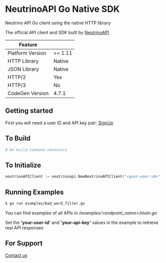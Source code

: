 # NeutrinoAPI Go Native SDK

Neutrino API Go client using the native HTTP library

The official API client and SDK built by [NeutrinoAPI](https://www.neutrinoapi.com/)

| Feature          |         |
|------------------|---------|
| Platform Version | >= 1.11 |
| HTTP Library     | Native  |
| JSON Library     | Native  |
| HTTP/2           | Yes     |
| HTTP/3           | No      |
| CodeGen Version  | 4.7.1   |

## Getting started

First you will need a user ID and API key pair: [SignUp](https://www.neutrinoapi.com/signup/)

## To Build 
```sh
# No build command necessary
```

## To Initialize 
```go
neutrinoAPIClient := neutrinoapi.NewNeutrinoAPIClient("<your-user-id>", "<your-api-key>")
```

## Running Examples

```sh
$ go run examples/bad_word_filter.go
```
You can find examples of all APIs in _/examples/<endpoint_name>/main.go_

Set the __'your-user-id'__ and __'your-api-key'__ values in the example to retrieve real API responses

## For Support 
[Contact us](https://www.neutrinoapi.com/contact-us/)